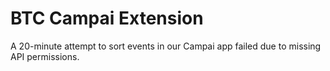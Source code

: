 # BTC Campai Extension

A 20-minute attempt to sort events in our Campai app failed due to missing API permissions.
